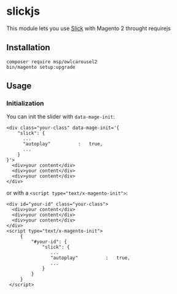 # slickjs
This module lets you use [Slick](https://github.com/kenwheeler/slick/) with Magento 2 throught requirejs

## Installation
```
composer require msp/owlcarousel2
bin/magento setup:upgrade
```

## Usage
### Initialization
You can init the slider with `data-mage-init`:
```
<div class="your-class" data-mage-init='{
    "slick": {
      ...
      "autoplay"          :   true,
      ...
    }
}'>
  <div>your content</div>
  <div>your content</div>
  <div>your content</div>
</div>
```
or with a `<script type="text/x-magento-init">`:
```
<div id="your-id" class="your-class">
  <div>your content</div>
  <div>your content</div>
  <div>your content</div>
</div>
<script type="text/x-magento-init">
     {
         "#your-id": {
             "slick": {
                ...
                "autoplay"          :   true,
                ...
             }
         }
     }
 </script>

```
